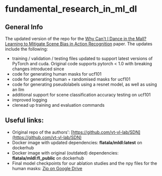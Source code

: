 # fundamental_research_in_ml_dl

## General Info
The updated version of the repo for the [Why Can't I Dance in the Mall? Learning to Mitigate Scene Bias in Action Recognition](https://arxiv.org/abs/1912.05534) paper.
The updates include the following:
- training / validation / testing files updated to support latest versions of PyTorch and cuda. Original code supports pytorch < 1.0 with breaking changes introduced since
- code for generating human masks for ucf101
- code for generating human + randomised masks for ucf101
- code for generating pseudolabels using a resnet model, as well as using an llm
- additional support for scene classification accuracy testing on ucf101
- improved logging
- clenead up training and evaluation commands

## Useful links:
- Original repo of the authors': [https://github.com/vt-vl-lab/SDN](https://github.com/vt-vl-lab/SDN) 
- Docker image with updated dependencies: **flatala/mldl:latest** on dockerhub
- Docker image with original (outdated) dependencies: **flatala/mldl:fl_public** on dockerhub
- Final model checkpoints for our ablation studies and the npy files for the human masks: [Zip on Google Drive](https://drive.google.com/file/d/1RcKNcPqMRa7ql-c2Mm9R0-dA0tLy2106/view?usp=sharing)
